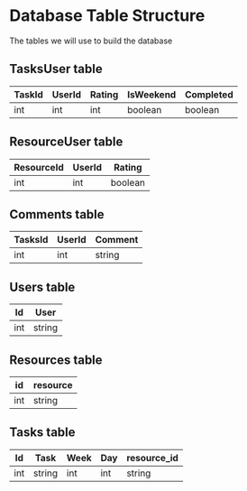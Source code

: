 # Database Table Structure

The tables we will use to build the database

## TasksUser table

| TaskId | UserId | Rating | IsWeekend | Completed |
| ------ | ------ | ------ | --------- | --------- |
| int    | int    | int    | boolean   | boolean   |

## ResourceUser table

| ResourceId | UserId | Rating  |
| ---------- | ------ | ------- |
| int        | int    | boolean |

## Comments table

| TasksId | UserId | Comment |
| ------- | ------ | ------- |
| int     | int    | string  |

## Users table

| Id  | User   |
| --- | ------ |
| int | string |

## Resources table

| id  | resource |
| --- | -------- |
| int | string   |

## Tasks table

| Id  | Task   | Week | Day | resource_id |
| --- | ------ | ---- | --- | ----------- |
| int | string | int  | int | string      |
